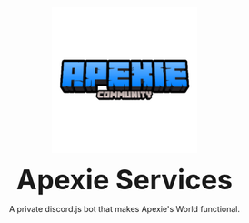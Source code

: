 <p align="center">
    <a href="https://github.com/ApexieDevelopment/ApexieServices"><img src="/assets/logo.png" height="256"></img></a><br>
    <p align="center"><font size="16"><strong>Apexie Services</strong></font></p>
    <p align="center">A private discord.js bot that makes Apexie's World functional.</p>
</p>